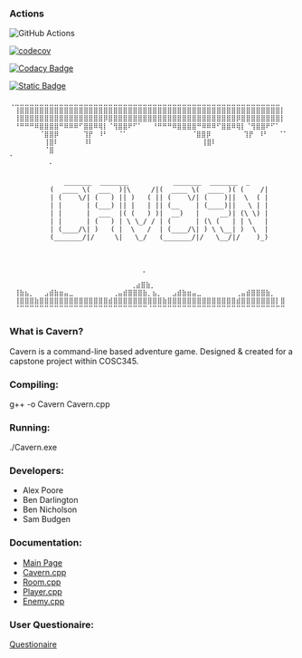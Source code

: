  ### Actions
 ![GitHub Actions](https://img.shields.io/badge/github%20actions-%232671E5.svg?style=for-the-badge&logo=githubactions&logoColor=white)


[![codecov](https://codecov.io/gh/CCP-Game/game/graph/badge.svg?token=7AAWXY8HWF)](https://codecov.io/gh/CCP-Game/game)

[![Codacy Badge](https://app.codacy.com/project/badge/Grade/a5ab5123b80f4912bb7704ed86c6b601)](https://app.codacy.com/gh/CCP-Game/game/dashboard?utm_source=gh&utm_medium=referral&utm_content=&utm_campaign=Badge_grade)

[![Static Badge](https://img.shields.io/badge/Doxygen-%232C4AA8?style=plastic&logo=doxygen&logoColor=white&labelColor=grey)](https://codedocs.xyz/CCP-Game/game/index.html)
 
 ```
⢀⣀⣀⣀⣀⣀⣀⣀⣀⣀⣀⣀⣀⣀⣀⣀⣀⣀⣀⣀⣀⣀⣀⣀⣀⣀⣀⣀⣀⣀⣀⣀⣀⣀⣀⣀⣀⣀⣀⣀⣀⣀⣀⣀⣀⣀⣀⣀⣀⣀⣀⣀⣀⣀⣀		
⠀⢸⣿⣿⣿⣿⣿⣿⣿⣿⣿⣿⣿⣿⣿⣿⣿⣿⣿⣿⣿⣿⣿⣿⣿⣿⣿⣿⣿⣿⣿⣿⣿⣿⣿⣿⣿⣿⣿⣿⣿⣿⣿⣿⣿⣿⣿⣿⣿⣿⣿⣿⣿⣿⣿⡇
⠀⢸⣿⣿⣿⣿⣿⣿⣿⣿⣿⣿⣿⣿⣿⣿⣿⣿⣿⡿⣿⣿⣿⣿⣿⣿⣿⣿⣿⣿⣿⣿⣿⣿⣿⣿⣿⣿⣿⣿⣿⣿⣿⣿⣿⣿⡿⣿⣿⣿⣿⣿⣿⣿⣿⡇
⠀⠘⠛⠛⠛⠿⣿⣿⣿⣿⠛⠿⠿⠿⠋⣿⣿⠿⢿⡇⠈⢻⣿⣿⠟⠋⠁⠀⠀⠘⠛⠛⠛⠿⣿⣿⣿⣿⠛⠿⠿⠿⠋⣿⣿⠿⢿⡇⠈⢻⣿⣿⠟⠋⠁
⠀⠀⠀⠀⠀⠀⠈⣿⣿⡿⠀⠀⠀⠀⠀⢹⡟⠀⠸⠃⠀⠀⠈⠁⠀⠀⠀⠀⠀⠀⠀⠀      ⠈⣿⣿⡿⠀⠀⠀⠀⠀  ⢹⡟⠀⠸⠃⠀⠀⠈⠁
⠀⠀⠀⠀⠀⠀⠀⢸⣿⠇⠀⠀⠀⠀⠀⠸⠇⠀⠀⠀⠀⠀⠀⠀⠀⠀⠀⠀⠀⠀           ⢸⣿⠇⠀⠀⠀⠀⠀ 
⠀⠀⠀⠀⠀⠀⠀⠈⣿⠀⠀⠀⠀⠀⠀⠀⠀⠀⠀⠀⠀⠀⠀⠀⠀⠀⠀⠀⠀⠀⠀            ⠁⠀⠀⠀⠀⠀⠀⠀⠀⠀⠀⠀⠀⠀⠀⠀⠀⠀⠀
⠀⠀⠀⠀⠀⠀⠀⠀⠁                                         
⠀⠀⠀⠀⠀⠀⠀⠀⠀⠀⠀⠀⠀⠀⠀
           ⠀⠀ _______  _______           _______  _______  _       
           (  ____ \(  ___  )|\     /|(  ____ \(  ____ )( (    /|		
           | (    \/| (   ) || )   ( || (    \/| (    )||  \  ( |		
           | |      | (___) || |   | || (__    | (____)||   \ | |		
           | |      |  ___  |( (   ) )|  __)   |     __)| (\ \) |		
           | |      | (   ) | \ \_/ / | (      | (\ (   | | \   |			
           | (____/\| )   ( |  \   /  | (____/\| ) \ \__| )  \  |
           (_______/|/     \|   \_/   (_______/|/   \__/|/    )_)		
                                                      ⠀⠀⠀⠀⠀⠀⠀⠀⠀⠀⠀⠀⠀⠀⠀⠀⠀⠀⠀⠀⠀⠀⠀⠀⠀⠀⠀⠀
⠀⠀⠀⠀⠀⠀⠀⠀⠀⠀⠀⠀⠀⠀⠀⠀⠀⠀⠀⠀⠀⠀⠀⠀⠀⠀⠀⠀⠀⠀
⠀⠀⠀⠀⠀⠀⠀⠀⠀⠀⠀⠀⠀⠀⠀⠀⠀⠀⠀⠀⠀⠀⠀⠀⠀  ⢀                                 ⠀⠀⠀⠀		
⠀⠀⠀⠀⠀⠀⠀⠀⠀⠀⠀⠀⠀⠀⠀⠀⠀⠀⠀⠀⠀⠀⠀  ⢀⣴⣿⣷⡀                           
⠀⢸⣷⣦⡀⠀⠀⣠⣾⣷⣶⣤⣀⠀⠀⠀⠀⠀⠀⠀⠀⢀⣤⣾⣿⣿⣿⣷⡀⣦⡀⠀⠀⣠⣾⣷⣶⣤⣀⠀⠀⠀⠀⠀⠀⠀⢀⣤⣾⣿⣿⣿⣷⡀⠀		
⠀⢸⣿⣿⣿⣷⣿⣿⣿⣿⣿⣿⣿⣿⣿⣿⣿⣿⣿⣿⣾⣿⣿⣿⣿⣿⣿⣿⣿⣿⣿⣷⣿⣿⣿⣿⣿⣿⣿⣿⣿⣿⣿⣿⣿⣿⣾⣿⣿⣿⣿⣿⣿⣿⡇⣿⠀			
⠀⠈⠉⠉⠉⠉⠉⠉⠉⠉⠉⠉⠉⠉⠉⠉⠉⠉⠉⠉⠉⠉⠉⠉⠉⠉⠉⠉⠈⠉⠉⠉⠉⠉⠉⠉⠉⠉⠉⠉⠉⠉⠉⠉⠉⠉⠉⠉⠉⠉⠉⠉⠉⠉⠉⠉   			
```
### What is Cavern?

Cavern is a command-line based adventure game. Designed & created for a capstone project within COSC345.

### Compiling:
g++ -o Cavern Cavern.cpp

### Running: 
./Cavern.exe 

### Developers:
- Alex Poore
- Ben Darlington
- Ben Nicholson
- Sam Budgen 

### Documentation:
- [Main Page](https://codedocs.xyz/CCP-Game/game/index.html)
- [Cavern.cpp](https://codedocs.xyz/CCP-Game/game/Cavern_8cpp.html)
- [Room.cpp](https://codedocs.xyz/CCP-Game/game/classRoom.html)
- [Player.cpp](https://codedocs.xyz/CCP-Game/game/classPlayer.html)
- [Enemy.cpp](https://codedocs.xyz/CCP-Game/game/classEnemy.html)

### User Questionaire: 

[Questionaire](https://forms.gle/B84qPpR3fpZdZRZF9)


